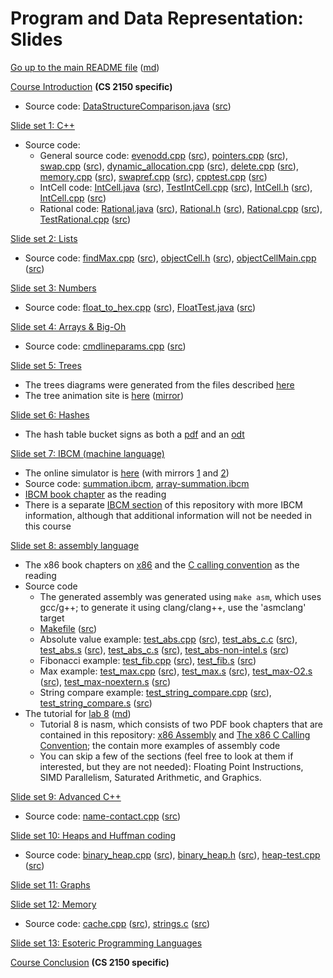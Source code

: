 Program and Data Representation: Slides
=======================================

[Go up to the main README file](../README.html) ([md](../README.md))

[Course Introduction](../uva/course-introduction.html#/) **(CS 2150 specific)**

- Source code: [DataStructureComparison.java](../uva/code/introduction/DataStructureComparison.java.html) ([src](../uva/code/introduction/DataStructureComparison.java))


[Slide set 1: C++](01-cpp.html#/)

- Source code:
    - General source code: [evenodd.cpp](code/01-cpp/evenodd.cpp.html) ([src](code/01-cpp/evenodd.cpp)), [pointers.cpp](code/01-cpp/pointers.cpp.html) ([src](code/01-cpp/pointers.cpp)), [swap.cpp](code/01-cpp/swap.cpp.html) ([src](code/01-cpp/swap.cpp)), [dynamic_allocation.cpp](code/01-cpp/dynamic_allocation.cpp.html) ([src](code/01-cpp/dynamic_allocation.cpp)), [delete.cpp](code/01-cpp/delete.cpp.html) ([src](code/01-cpp/delete.cpp)), [memory.cpp](code/01-cpp/memory.cpp.html) ([src](code/01-cpp/memory.cpp)), [swapref.cpp](code/01-cpp/swapref.cpp.html) ([src](code/01-cpp/swapref.cpp)), [cpptest.cpp](code/01-cpp/cpptest.cpp.html) ([src](code/01-cpp/cpptest.cpp))
    - IntCell code: [IntCell.java](code/01-cpp/IntCell.java.html) ([src](code/01-cpp/IntCell.java)), [TestIntCell.cpp](code/01-cpp/TestIntCell.cpp.html) ([src](code/01-cpp/TestIntCell.cpp)), [IntCell.h](code/01-cpp/IntCell.h.html) ([src](code/01-cpp/IntCell.h)), [IntCell.cpp](code/01-cpp/IntCell.cpp.html) ([src](code/01-cpp/IntCell.cpp))
    - Rational code: [Rational.java](code/01-cpp/Rational.java.html) ([src](code/01-cpp/Rational.java)), [Rational.h](code/01-cpp/Rational.h.html) ([src](code/01-cpp/Rational.h)), [Rational.cpp](code/01-cpp/Rational.cpp.html) ([src](code/01-cpp/Rational.cpp)), [TestRational.cpp](code/01-cpp/TestRational.cpp.html) ([src](code/01-cpp/TestRational.cpp))

[Slide set 2: Lists](02-lists.html#/)

- Source code: [findMax.cpp](code/02-lists/findMax.cpp.html) ([src](code/02-lists/findMax.cpp)), [objectCell.h](code/02-lists/objectCell.h.html) ([src](code/02-lists/objectCell.h)), [objectCellMain.cpp](code/02-lists/objectCellMain.cpp.html) ([src](code/02-lists/objectCellMain.cpp))

[Slide set 3: Numbers](03-numbers.html#/)

- Source code: [float_to_hex.cpp](code/03-numbers/float_to_hex.cpp.html) ([src](code/03-numbers/float_to_hex.cpp)), [FloatTest.java](code/03-numbers/FloatTest.java.html) ([src](code/03-numbers/FloatTest.java))

[Slide set 4: Arrays & Big-Oh](04-arrays-bigoh.html#/)

- Source code: [cmdlineparams.cpp](code/04-arrays-bigoh/cmdlineparams.cpp.html) ([src](code/04-arrays-bigoh/cmdlineparams.cpp))

[Slide set 5: Trees](05-trees.html#/)

- The trees diagrams were generated from the files described [here](graphs/index.html)
- The tree animation site is [here](http://www.qmatica.com/DataStructures/Trees/BST.html) ([mirror](http://webdiis.unizar.es/asignaturas/EDA/AVLTree/avltree.html))

[Slide set 6: Hashes](06-hashes.html#/)

- The hash table bucket signs as both a [pdf](misc/hash-table-buckets.pdf) and an [odt](misc/hash-table-buckets.odt)

[Slide set 7: IBCM (machine language)](07-ibcm.html#/)

- The online simulator is [here](http://www.cs.virginia.edu/~cs216/ibcm/) (with mirrors [1](http://pegasus.cs.virginia.edu/ibcm/) and [2](http://people.virginia.edu/~asb2t/ibcm/))
- Source code: [summation.ibcm](../ibcm/summation.ibcm), [array-summation.ibcm](../ibcm/array-summation.ibcm)
- [IBCM book chapter](../book/ibcm-chapter.pdf) as the reading
- There is a separate [IBCM section](../ibcm/index.html) of this repository with more IBCM information, although that additional information will not be needed in this course

[Slide set 8: assembly language](08-assembly.html#/)

- The x86 book chapters on [x86](../book/x86-asm-chapter.pdf) and the [C calling convention](../book/x86-ccc-chapter.pdf) as the reading
- Source code
    - The generated assembly was generated using `make asm`, which uses gcc/g++; to generate it using clang/clang++, use the 'asmclang' target
    - [Makefile](code/08-assembly/Makefile.html) ([src](code/08-assembly/Makefile))
    - Absolute value example: [test_abs.cpp](code/08-assembly/test_abs.cpp.html) ([src](code/08-assembly/test_abs.cpp)), [test_abs_c.c](code/08-assembly/test_abs_c.c.html) ([src](code/08-assembly/test_abs_c.c)), [test_abs.s](code/08-assembly/test_abs.s.html) ([src](code/08-assembly/test_abs.s)), [test_abs_c.s](code/08-assembly/test_abs_c.s.html) ([src](code/08-assembly/test_abs_c.s)), [test_abs-non-intel.s](code/08-assembly/test_abs-non-intel.s.html) ([src](code/08-assembly/test_abs-non-intel.s))
    - Fibonacci example: [test_fib.cpp](code/08-assembly/test_fib.cpp.html) ([src](code/08-assembly/test_fib.cpp)), [test_fib.s](code/08-assembly/test_fib.s.html) ([src](code/08-assembly/test_fib.s))
    - Max example: [test_max.cpp](code/08-assembly/test_max.cpp.html) ([src](code/08-assembly/test_max.cpp)), [test_max.s](code/08-assembly/test_max.s.html) ([src](code/08-assembly/test_max.s)), [test_max-O2.s](code/08-assembly/test_max-O2.s.html) ([src](code/08-assembly/test_max-O2.s)), [test_max-noextern.s](code/08-assembly/test_max-noextern.s.html) ([src](code/08-assembly/test_max-noextern.s))
    - String compare example: [test_string_compare.cpp](code/08-assembly/test_string_compare.cpp.html) ([src](code/08-assembly/test_string_compare.cpp)), [test_string_compare.s](code/08-assembly/test_string_compare.s.html) ([src](code/08-assembly/test_string_compare.s))
- The tutorial for [lab 8](../labs/lab08/index.html) ([md](../labs/lab08/index.md))
   - Tutorial 8 is nasm, which consists of two PDF book chapters that are contained in this repository: [x86 Assembly](../book/x86-asm-chapter.pdf) and [The x86 C Calling Convention](../book/x86-ccc-chapter.pdf); the contain more examples of assembly code
    - You can skip a few of the sections (feel free to look at them if interested, but they are not needed): Floating Point Instructions, SIMD Parallelism, Saturated Arithmetic, and Graphics.

[Slide set 9: Advanced C++](09-advanced-cpp.html#/)

- Source code: [name-contact.cpp](code/09-advanced-cpp/name-contact.cpp.html) ([src](code/09-advanced-cpp/name-contact.cpp))

[Slide set 10: Heaps and Huffman coding](10-heaps-huffman.html#/)

- Source code: [binary_heap.cpp](code/10-heaps-huffman/binary_heap.cpp.html) ([src](code/10-heaps-huffman/binary_heap.cpp)), [binary_heap.h](code/10-heaps-huffman/binary_heap.h.html) ([src](code/10-heaps-huffman/binary_heap.h)), [heap-test.cpp](code/10-heaps-huffman/heap-test.cpp.html) ([src](code/10-heaps-huffman/heap-test.cpp))

[Slide set 11: Graphs](11-graphs.html#/)

[Slide set 12: Memory](12-memory.html#/)

- Source code: [cache.cpp](code/12-memory/cache.cpp.html) ([src](code/12-memory/cache.cpp)), [strings.c](code/12-memory/strings.c.html) ([src](code/12-memory/strings.c))

[Slide set 13: Esoteric Programming Languages](13-esoteric-pls.html#/)

[Course Conclusion](../uva/course-conclusion.html#/) **(CS 2150 specific)**
